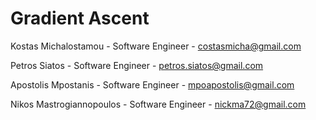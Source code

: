 # Gradient Ascent

Kostas Michalostamou - Software Engineer - costasmicha@gmail.com

Petros Siatos - Software Engineer - petros.siatos@gmail.com

Apostolis Mpostanis - Software Engineer - mpoapostolis@gmail.com

Nikos Mastrogiannopoulos - Software Engineer - nickma72@gmail.com

